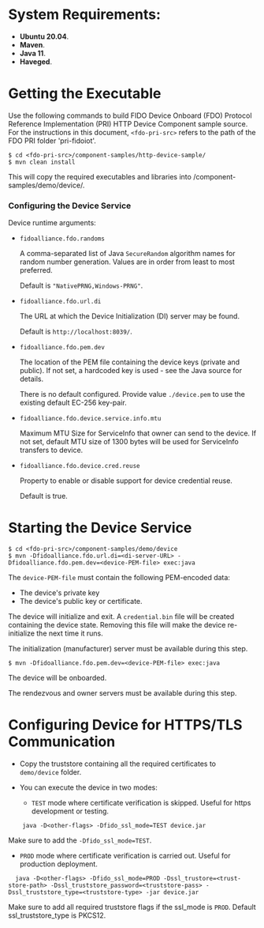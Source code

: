# System Requirements:

* **Ubuntu 20.04**.
* **Maven**.
* **Java 11**.
* **Haveged**.

# Getting the Executable

Use the following commands to build FIDO Device Onboard (FDO) Protocol Reference Implementation (PRI) HTTP Device Component sample source.
For the instructions in this document, `<fdo-pri-src>` refers to the path of the FDO PRI folder 'pri-fidoiot'.
```
$ cd <fdo-pri-src>/component-samples/http-device-sample/
$ mvn clean install
```

This will copy the required executables and libraries into <fdo-pri-src>/component-samples/demo/device/.

### Configuring the Device Service

Device runtime arguments:

- `fidoalliance.fdo.randoms`

  A comma-separated list of Java `SecureRandom` algorithm names for random number generation.
  Values are in order from least to most preferred.

  Default is `"NativePRNG,Windows-PRNG"`.

- `fidoalliance.fdo.url.di`

  The URL at which the Device Initialization (DI) server may be found.

  Default is `http://localhost:8039/`.

- `fidoalliance.fdo.pem.dev`

  The location of the PEM file containing the device keys (private and public).
  If not set, a hardcoded key is used - see the Java source for details.

  There is no default configured. Provide value `./device.pem` to use the existing default EC-256 key-pair.

- `fidoalliance.fdo.device.service.info.mtu`

  Maximum MTU Size for ServiceInfo that owner can send to the device.
  If not set, default MTU size of 1300 bytes will be used for ServiceInfo transfers to device.

- `fidoalliance.fdo.device.cred.reuse`

  Property to enable or disable support for device credential reuse.

  Default is true.

# Starting the Device Service

```
$ cd <fdo-pri-src>/component-samples/demo/device
$ mvn -Dfidoalliance.fdo.url.di=<di-server-URL> -Dfidoalliance.fdo.pem.dev=<device-PEM-file> exec:java
```

The `device-PEM-file` must contain the following PEM-encoded data:
- The device's private key
- The device's public key or certificate.

The device will initialize and exit.  A `credential.bin` file will be created containing the device state.
Removing this file will make the device re-initialize the next time it runs.

The initialization (manufacturer) server must be available during this step.

```
$ mvn -Dfidoalliance.fdo.pem.dev=<device-PEM-file> exec:java
```

The device will be onboarded.

The rendezvous and owner servers must be available during this step.

# Configuring Device for HTTPS/TLS Communication

- Copy the truststore containing all the required certificates to `demo/device` folder.

- You can execute the device in two modes:

  * `TEST` mode where certificate verification is skipped. Useful for https development or testing.
```
    java -D<other-flags> -Dfido_ssl_mode=TEST device.jar
  ```
Make sure to add the `-Dfido_ssl_mode=TEST`.

  * `PROD` mode where certificate verification is carried out. Useful for production deployment.
  ```
    java -D<other-flags> -Dfido_ssl_mode=PROD -Dssl_trustore=<trust-store-path> -Dssl_truststore_password=<truststore-pass> -Dssl_truststore_type=<truststore-type> -jar device.jar
  ```

  Make sure to add all required truststore flags if the ssl_mode is `PROD`. Default ssl_truststore_type is PKCS12.
